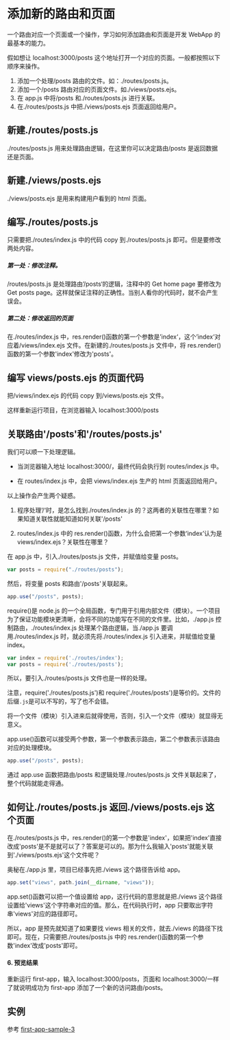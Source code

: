 # 添加新的路由和页面

一个路由对应一个页面或一个操作，学习如何添加路由和页面是开发 WebApp 的最基本的能力。

假如想让 localhost:3000/posts 这个地址打开一个对应的页面。一般都按照以下顺序来操作。

1. 添加一个处理/posts 路由的文件。如：./routes/posts.js。
1. 添加一个/posts 路由对应的页面文件。如./views/posts.ejs。
1. 在 app.js 中将/posts 和./routes/posts.js 进行关联。
1. 在./routes/posts.js 中把./views/posts.ejs 页面返回给用户。

## 新建./routes/posts.js

./routes/posts.js 用来处理路由逻辑，在这里你可以决定路由/posts 是返回数据还是页面。

## 新建./views/posts.ejs

./views/posts.ejs 是用来构建用户看到的 html 页面。

## 编写./routes/posts.js

只需要把./routes/index.js 中的代码 copy 到./routes/posts.js 即可。但是要修改两处内容。

##### 第一处：修改注释。

/routes/posts.js 是处理路由’/posts‘的逻辑，注释中的 Get home page 要修改为 Get posts page。这样就保证注释的正确性。当别人看你的代码时，就不会产生误会。

##### 第二处：修改返回的页面

在./routes/index.js 中，res.render\(\)函数的第一个参数是’index‘，这个’index‘对应着/views/index.ejs 文件。在新建的./routes/posts.js 文件中，将 res.render\(\)函数的第一个参数'index'修改为'posts'。

## 编写 views/posts.ejs 的页面代码

把/views/index.ejs 的代码 copy 到/views/posts.ejs 文件。

这样重新运行项目，在浏览器输入 localhost:3000/posts

## 关联路由'/posts'和'/routes/posts.js'

我们可以顺一下处理逻辑。

- 当浏览器输入地址 localhost:3000/，最终代码会执行到 routes/index.js 中。

- 在 routes/index.js 中，会把 views/index.ejs 生产的 html 页面返回给用户。

以上操作会产生两个疑惑。

1. 程序处理’/‘时，是怎么找到./routes/index.js 的？这两者的关联性在哪里？如果知道关联性就能知道如何关联'/posts'

1. routes/index.js 中的 res.render\(\)函数，为什么会把第一个参数‘index’认为是 views/index.ejs？关联性在哪里？

在 app.js 中，引入./routes/posts.js 文件，并赋值给变量 posts。

```javascript
var posts = require("./routes/posts");
```

然后，将变量 posts 和路由'/posts'关联起来。

```javascript
app.use("/posts", posts);
```

require\(\)是 node.js 的一个全局函数，专门用于引用内部文件（模块）。一个项目为了保证功能模块更清晰，会将不同的功能写在不同的文件里。比如，./app.js 控制路由，./routes/index.js 处理某个路由逻辑，当./app.js 要调用./routes/index.js 时，就必须先将./routes/index.js 引入进来，并赋值给变量 index。

```javascript
var index = require('./routes/index');
var posts = require('./routes/posts');
```

所以，要引入./routes/posts.js 文件也是一样的处理。

注意，require\('./routes/posts.js'\)和 require\('./routes/posts'\)是等价的。文件的后缀`.js`是可以不写的，写了也不会错。

将一个文件（模块）引入进来后就得使用，否则，引入一个文件（模块）就显得无意义。

app.use\(\)函数可以接受两个参数，第一个参数表示路由，第二个参数表示该路由对应的处理模块。

```javascript
app.use("/posts", posts);
```

通过 app.use 函数把路由/posts 和逻辑处理./routes/posts.js 文件关联起来了，整个代码就能走得通。

## 如何让./routes/posts.js 返回./views/posts.ejs 这个页面

在./routes/posts.js 中，res.render\(\)的第一个参数是'index'，如果把'index'直接改成'posts'是不是就可以了？答案是可以的。那为什么我输入'posts'就能关联到'./views/posts.ejs'这个文件呢？

奥秘在./app.js 里，项目已经事先把./views 这个路径告诉给 app。

```javascript
app.set("views", path.join(__dirname, "views"));
```

app.set\(\)函数可以把一个值设置给 app，这行代码的意思就是把./views 这个路径设置给'views'这个字符串对应的值。那么，在代码执行时，app 只要取出字符串'views'对应的路径即可。

所以，app 是预先就知道了如果要找 views 相关的文件，就去./views 的路径下找即可。现在，只需要把./routes/posts.js 中的 res.render\(\)函数的第一个参数'index'改成'posts'即可。

#### 6. 预览结果

重新运行 first-app，输入 localhost:3000/posts，页面和 localhost:3000/一样了就说明成功为 first-app 添加了一个新的访问路由/posts。

## 实例

参考 [first-app-sample-3](https://github.com/xugy0926/learn-webapp-sample/tree/master/first-app-sample-3)
